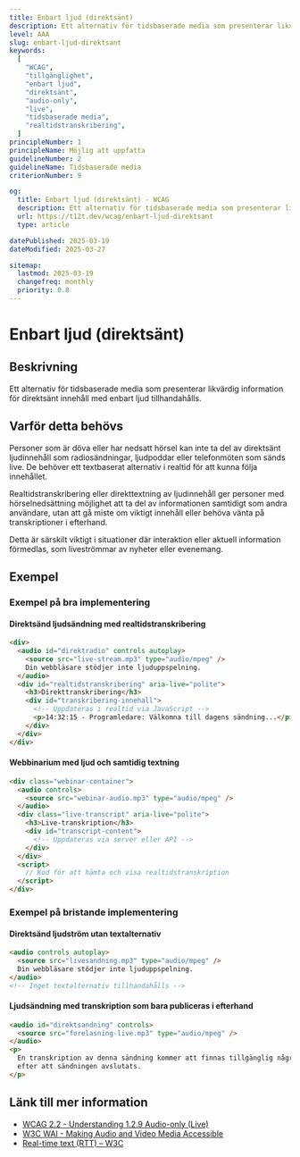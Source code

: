 ```yaml
---
title: Enbart ljud (direktsänt)
description: Ett alternativ för tidsbaserade media som presenterar likvärdig information för direktsänt innehåll med enbart ljud tillhandahålls.
level: AAA
slug: enbart-ljud-direktsant
keywords:
  [
    "WCAG",
    "tillgänglighet",
    "enbart ljud",
    "direktsänt",
    "audio-only",
    "live",
    "tidsbaserade media",
    "realtidstranskribering",
  ]
principleNumber: 1
principleName: Möjlig att uppfatta
guidelineNumber: 2
guidelineName: Tidsbaserade media
criterionNumber: 9

og:
  title: Enbart ljud (direktsänt) - WCAG
  description: Ett alternativ för tidsbaserade media som presenterar likvärdig information för direktsänt innehåll med enbart ljud tillhandahålls.
  url: https://t12t.dev/wcag/enbart-ljud-direktsant
  type: article

datePublished: 2025-03-19
dateModified: 2025-03-27

sitemap:
  lastmod: 2025-03-19
  changefreq: monthly
  priority: 0.8
---
```


# Enbart ljud (direktsänt)

## Beskrivning

Ett alternativ för tidsbaserade media som presenterar likvärdig information för direktsänt innehåll med enbart ljud tillhandahålls.

## Varför detta behövs

Personer som är döva eller har nedsatt hörsel kan inte ta del av direktsänt ljudinnehåll som radiosändningar, ljudpoddar eller telefonmöten som sänds live. De behöver ett textbaserat alternativ i realtid för att kunna följa innehållet.

Realtidstranskribering eller direkttextning av ljudinnehåll ger personer med hörselnedsättning möjlighet att ta del av informationen samtidigt som andra användare, utan att gå miste om viktigt innehåll eller behöva vänta på transkriptioner i efterhand.

Detta är särskilt viktigt i situationer där interaktion eller aktuell information förmedlas, som liveströmmar av nyheter eller evenemang.

## Exempel

### Exempel på bra implementering

#### Direktsänd ljudsändning med realtidstranskribering

```html
<div>
  <audio id="direktradio" controls autoplay>
    <source src="live-stream.mp3" type="audio/mpeg" />
    Din webbläsare stödjer inte ljuduppspelning.
  </audio>
  <div id="realtidstranskribering" aria-live="polite">
    <h3>Direkttranskribering</h3>
    <div id="transkribering-innehall">
      <!-- Uppdateras i realtid via JavaScript -->
      <p>14:32:15 - Programledare: Välkomna till dagens sändning...</p>
    </div>
  </div>
</div>
```

#### Webbinarium med ljud och samtidig textning

```html
<div class="webinar-container">
  <audio controls>
    <source src="webinar-audio.mp3" type="audio/mpeg" />
  </audio>
  <div class="live-transcript" aria-live="polite">
    <h3>Live-transkription</h3>
    <div id="transcript-content">
      <!-- Uppdateras via server eller API -->
    </div>
  </div>
  <script>
    // Kod för att hämta och visa realtidstranskription
  </script>
</div>
```

### Exempel på bristande implementering

#### Direktsänd ljudström utan textalternativ

```html
<audio controls autoplay>
  <source src="livesandning.mp3" type="audio/mpeg" />
  Din webbläsare stödjer inte ljuduppspelning.
</audio>
<!-- Inget textalternativ tillhandahålls -->
```

#### Ljudsändning med transkription som bara publiceras i efterhand

```html
<audio id="direktsandning" controls>
  <source src="forelasning-live.mp3" type="audio/mpeg" />
</audio>
<p>
  En transkription av denna sändning kommer att finnas tillgänglig några timmar
  efter att sändningen avslutats.
</p>
```

## Länk till mer information

- [WCAG 2.2 - Understanding 1.2.9 Audio-only (Live)](https://www.w3.org/WAI/WCAG22/Understanding/audio-only-live.html)
- [W3C WAI - Making Audio and Video Media Accessible](https://www.w3.org/WAI/media/av/)
- [Real-time text (RTT) – W3C](https://www.w3.org/TR/real-time-text/)
